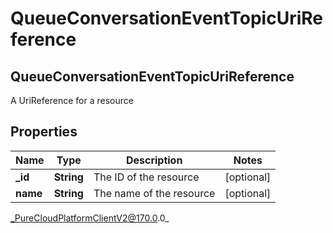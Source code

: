 # QueueConversationEventTopicUriReference

## QueueConversationEventTopicUriReference
A UriReference for a resource

## Properties

|Name | Type | Description | Notes|
|------------ | ------------- | ------------- | -------------|
| **_id** | **String** | The ID of the resource | [optional] |
| **name** | **String** | The name of the resource | [optional] |



_PureCloudPlatformClientV2@170.0.0_
